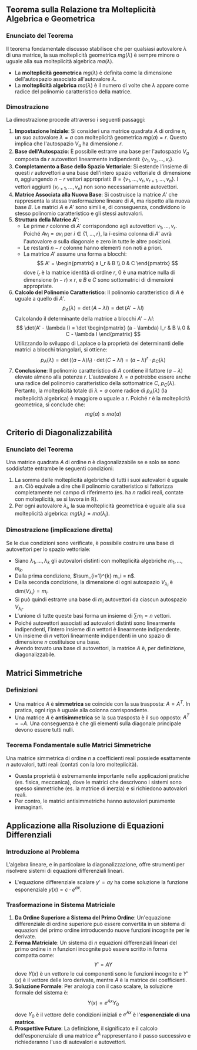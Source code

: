 ## Teorema sulla Relazione tra Molteplicità Algebrica e Geometrica

### Enunciato del Teorema
Il teorema fondamentale discusso stabilisce che per qualsiasi autovalore $\lambda$ di una matrice, la sua molteplicità geometrica $mg(\lambda)$ è sempre minore o uguale alla sua molteplicità algebrica $ma(\lambda)$.
- La **molteplicità geometrica** $mg(\lambda)$ è definita come la dimensione dell'autospazio associato all'autovalore $\lambda$.
- La **molteplicità algebrica** $ma(\lambda)$ è il numero di volte che $\lambda$ appare come radice del polinomio caratteristico della matrice.

### Dimostrazione
La dimostrazione procede attraverso i seguenti passaggi:
1.  **Impostazione Iniziale**: Si consideri una matrice quadrata $A$ di ordine $n$, un suo autovalore $\lambda = a$ con molteplicità geometrica $mg(a) = r$. Questo implica che l'autospazio $V_a$ ha dimensione $r$.
2.  **Base dell'Autospazio**: È possibile estrarre una base per l'autospazio $V_a$ composta da $r$ autovettori linearmente indipendenti: $\{v_1, v_2, \dots, v_r\}$.
3.  **Completamento a Base dello Spazio Vettoriale**: Si estende l'insieme di questi $r$ autovettori a una base dell'intero spazio vettoriale di dimensione $n$, aggiungendo $n-r$ vettori appropriati: $B = \{v_1, \dots, v_r, v_{r+1}, \dots, v_n\}$. I vettori aggiunti ($v_{r+1}, \dots, v_n$) non sono necessariamente autovettori.
4.  **Matrice Associata alla Nuova Base**: Si costruisce la matrice $A'$ che rappresenta la stessa trasformazione lineare di $A$, ma rispetto alla nuova base $B$. Le matrici $A$ e $A'$ sono simili e, di conseguenza, condividono lo stesso polinomio caratteristico e gli stessi autovalori.
5.  **Struttura della Matrice $A'$**:
    - Le prime $r$ colonne di $A'$ corrispondono agli autovettori $v_1, \dots, v_r$. Poiché $A v_i = a v_i$ per $i \in \{1, \dots, r\}$, la $i$-esima colonna di $A'$ avrà l'autovalore $a$ sulla diagonale e zero in tutte le altre posizioni.
    - Le restanti $n-r$ colonne hanno elementi non noti a priori.
    - La matrice $A'$ assume una forma a blocchi:
    $$ A' = \begin{pmatrix} a I_r & B \\ 0 & C \end{pmatrix} $$
    dove $I_r$ è la matrice identità di ordine $r$, $0$ è una matrice nulla di dimensione $(n-r) \times r$, e $B$ e $C$ sono sottomatrici di dimensioni appropriate.
6.  **Calcolo del Polinomio Caratteristico**: Il polinomio caratteristico di $A$ è uguale a quello di $A'$.
    $$ p_A(\lambda) = \det(A - \lambda I) = \det(A' - \lambda I) $$
    Calcolando il determinante della matrice a blocchi $A' - \lambda I$:
    $$ \det(A' - \lambda I) = \det \begin{pmatrix} (a - \lambda) I_r & B \\ 0 & C - \lambda I \end{pmatrix} $$
    Utilizzando lo sviluppo di Laplace o la proprietà dei determinanti delle matrici a blocchi triangolari, si ottiene:
    $$ p_A(\lambda) = \det((a - \lambda) I_r) \cdot \det(C - \lambda I) = (a - \lambda)^r \cdot p_C(\lambda) $$
7.  **Conclusione**: Il polinomio caratteristico di $A$ contiene il fattore $(a - \lambda)$ elevato almeno alla potenza $r$. L'autovalore $\lambda=a$ potrebbe essere anche una radice del polinomio caratteristico della sottomatrice $C$, $p_C(\lambda)$. Pertanto, la molteplicità totale di $\lambda=a$ come radice di $p_A(\lambda)$ (la molteplicità algebrica) è maggiore o uguale a $r$. Poiché $r$ è la molteplicità geometrica, si conclude che:
    $$ mg(a) \le ma(a) $$

## Criterio di Diagonalizzabilità

### Enunciato del Teorema
Una matrice quadrata $A$ di ordine $n$ è diagonalizzabile se e solo se sono soddisfatte entrambe le seguenti condizioni:
1.  La somma delle molteplicità algebriche di tutti i suoi autovalori è uguale a $n$. Ciò equivale a dire che il polinomio caratteristico si fattorizza completamente nel campo di riferimento (es. ha $n$ radici reali, contate con molteplicità, se si lavora in $\mathbb{R}$).
2.  Per ogni autovalore $\lambda_i$, la sua molteplicità geometrica è uguale alla sua molteplicità algebrica: $mg(\lambda_i) = ma(\lambda_i)$.

### Dimostrazione (implicazione diretta)
Se le due condizioni sono verificate, è possibile costruire una base di autovettori per lo spazio vettoriale:
- Siano $\lambda_1, \dots, \lambda_k$ gli autovalori distinti con molteplicità algebriche $m_1, \dots, m_k$.
- Dalla prima condizione, $\sum_{i=1}^{k} m_i = n$.
- Dalla seconda condizione, la dimensione di ogni autospazio $V_{\lambda_i}$ è $\text{dim}(V_{\lambda_i}) = m_i$.
- Si può quindi estrarre una base di $m_i$ autovettori da ciascun autospazio $V_{\lambda_i}$.
- L'unione di tutte queste basi forma un insieme di $\sum m_i = n$ vettori.
- Poiché autovettori associati ad autovalori distinti sono linearmente indipendenti, l'intero insieme di $n$ vettori è linearmente indipendente.
- Un insieme di $n$ vettori linearmente indipendenti in uno spazio di dimensione $n$ costituisce una base.
- Avendo trovato una base di autovettori, la matrice $A$ è, per definizione, diagonalizzabile.

## Matrici Simmetriche

### Definizioni
- Una matrice $A$ è **simmetrica** se coincide con la sua trasposta: $A = A^T$. In pratica, ogni riga è uguale alla colonna corrispondente.
- Una matrice $A$ è **antisimmetrica** se la sua trasposta è il suo opposto: $A^T = -A$. Una conseguenza è che gli elementi sulla diagonale principale devono essere tutti nulli.

### Teorema Fondamentale sulle Matrici Simmetriche
Una matrice simmetrica di ordine $n$ a coefficienti reali possiede esattamente $n$ autovalori, tutti reali (contati con la loro molteplicità).
- Questa proprietà è estremamente importante nelle applicazioni pratiche (es. fisica, meccanica), dove le matrici che descrivono i sistemi sono spesso simmetriche (es. la matrice di inerzia) e si richiedono autovalori reali.
- Per contro, le matrici antisimmetriche hanno autovalori puramente immaginari.

## Applicazione alla Risoluzione di Equazioni Differenziali

### Introduzione al Problema
L'algebra lineare, e in particolare la diagonalizzazione, offre strumenti per risolvere sistemi di equazioni differenziali lineari.
- L'equazione differenziale scalare $y' = ay$ ha come soluzione la funzione esponenziale $y(x) = c \cdot e^{ax}$.

### Trasformazione in Sistema Matriciale
1.  **Da Ordine Superiore a Sistema del Primo Ordine**: Un'equazione differenziale di ordine superiore può essere convertita in un sistema di equazioni del primo ordine introducendo nuove funzioni incognite per le derivate.
2.  **Forma Matriciale**: Un sistema di $n$ equazioni differenziali lineari del primo ordine in $n$ funzioni incognite può essere scritto in forma compatta come:
    $$ Y' = AY $$
    dove $Y(x)$ è un vettore le cui componenti sono le funzioni incognite e $Y'(x)$ è il vettore delle loro derivate, mentre $A$ è la matrice dei coefficienti.
3.  **Soluzione Formale**: Per analogia con il caso scalare, la soluzione formale del sistema è:
    $$ Y(x) = e^{Ax} Y_0 $$
    dove $Y_0$ è il vettore delle condizioni iniziali e $e^{Ax}$ è l'**esponenziale di una matrice**.
4.  **Prospettive Future**: La definizione, il significato e il calcolo dell'esponenziale di una matrice $e^A$ rappresentano il passo successivo e richiederanno l'uso di autovalori e autovettori.